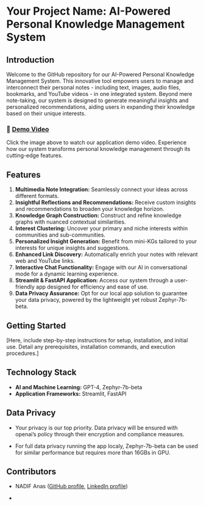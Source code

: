 # Your Project Name: AI-Powered Personal Knowledge Management System

## Introduction

Welcome to the GitHub repository for our AI-Powered Personal Knowledge Management System. This innovative tool empowers users to manage and interconnect their personal notes - including text, images, audio files, bookmarks, and YouTube videos - in one integrated system. Beyond mere note-taking, our system is designed to generate meaningful insights and personalized recommendations, aiding users in expanding their knowledge based on their unique interests.

### 🎥 [Demo Video](https://youtu.be/A0mS4qxtamA)

Click the image above to watch our application demo video. Experience how our system transforms personal knowledge management through its cutting-edge features.

## Features

1. **Multimedia Note Integration:** Seamlessly connect your ideas across different formats.
2. **Insightful Reflections and Recommendations:** Receive custom insights and recommendations to broaden your knowledge horizon.
3. **Knowledge Graph Construction:** Construct and refine knowledge graphs with nuanced contextual similarities.
4. **Interest Clustering:** Uncover your primary and niche interests within communities and sub-communities.
5. **Personalized Insight Generation:** Benefit from mini-KGs tailored to your interests for unique insights and suggestions.
6. **Enhanced Link Discovery:** Automatically enrich your notes with relevant web and YouTube links.
7. **Interactive Chat Functionality:** Engage with our AI in conversational mode for a dynamic learning experience.
8. **Streamlit & FastAPI Application:** Access our system through a user-friendly app designed for efficiency and ease of use.
9. **Data Privacy Assurance:** Opt for our local app solution to guarantee your data privacy, powered by the lightweight yet robust Zephyr-7b-beta.

## Getting Started

[Here, include step-by-step instructions for setup, installation, and initial use. Detail any prerequisites, installation commands, and execution procedures.]

## Technology Stack

- **AI and Machine Learning:** GPT-4, Zephyr-7b-beta
- **Application Frameworks:** Streamlit, FastAPI

## Data Privacy

- Your privacy is our top priority. Data privacy will be ensured with openai’s policy through their encryption and compliance measures.

- For full data privacy running the app localy, Zephyr-7b-beta can be used for similar performance but requires more than 16GBs in GPU.

## Contributors

* NADIF Anas ([GitHub profile]([https://github.com/johndoe](https://github.com/anasnadif)https://github.com/anasnadif), [LinkedIn profile]([https://www.linkedin.com/in/johndoe](https://www.linkedin.com/in/anas-nadif-52064b22b/)https://www.linkedin.com/in/anas-nadif-52064b22b/))

* 
